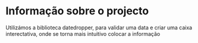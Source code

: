 # Informação sobre o projecto
Utilizámos a biblioteca datedropper, para validar uma data e criar uma caixa interectativa, onde se torna mais intuitivo colocar a informação 